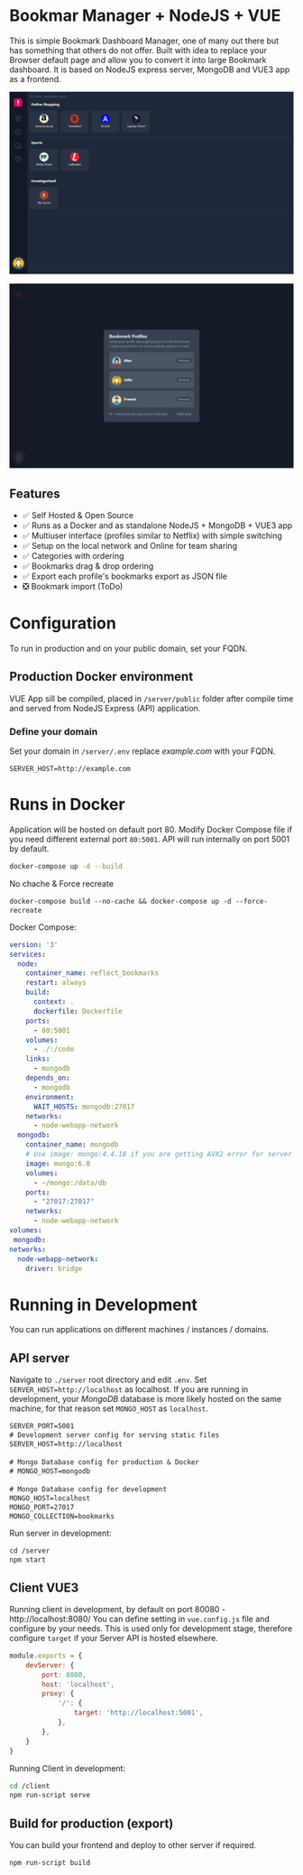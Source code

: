 # Bookmar Manager + NodeJS + VUE

This is simple Bookmark Dashboard Manager, one of many out there but has something that others do not offer. 
Built with idea to replace your Browser default page and allow you to convert it into large Bookmark dashboard.
It is based on NodeJS express server, MongoDB and VUE3 app as a frontend.


![alt text](https://github.com/markosole/reflective-bookmarks/blob/main/demo/bookmarks.png)

![alt text](https://github.com/markosole/reflective-bookmarks/blob/main/demo/profile.png)

## Features

- ✅ Self Hosted & Open Source
- ✅ Runs as a Docker and as standalone NodeJS + MongoDB + VUE3 app
- ✅ Multiuser interface (profiles similar to Netflix) with simple switching
- ✅ Setup on the local network and Online for team sharing
- ✅ Categories with ordering
- ✅ Bookmarks drag & drop ordering
- ✅ Export each profile's bookmarks export as JSON file
- ❎ Bookmark import (ToDo)

# Configuration
To run in production and on your public domain, set your FQDN.


## Production Docker environment
VUE App sill be compiled, placed in `/server/public` folder after compile time and served from NodeJS Express (API) application.

### Define your domain
Set your domain in `/server/.env` replace *example.com* with your FQDN.

```
SERVER_HOST=http://example.com
```

# Runs in Docker
Application will be hosted on default port 80. Modify Docker Compose file if you need different external port `80:5001`. API will run internally on port 5001 by default.

```bash
docker-compose up -d --build
```

No chache & Force recreate
```Shell
docker-compose build --no-cache && docker-compose up -d --force-recreate
```

Docker Compose:

```Yaml
version: '3'
services:
  node:
    container_name: reflect_bookmarks
    restart: always
    build:
      context: .
      dockerfile: Dockerfile
    ports:
      - 80:5001
    volumes:
      - ./:/code
    links:
      - mongodb
    depends_on:
      - mongodb
    environment:
      WAIT_HOSTS: mongodb:27017
    networks:
      - node-webapp-network
  mongodb:
    container_name: mongodb
    # Use image: mongo:4.4.18 if you are getting AVX2 error for server that are not supporting AVX2
    image: mongo:6.0
    volumes:
      - ~/mongo:/data/db
    ports:
      - "27017:27017"
    networks:
      - node-webapp-network
volumes:
 mongodb:
networks:
  node-webapp-network:
    driver: bridge
```


# Running in Development
You can run applications on different machines / instances / domains. 


## API server 
Navigate to `./server` root directory and edit `.env`. Set `SERVER_HOST=http://localhost` as localhost. If you are running in development, your *MongoDB* database is more likely hosted on the same machine, for that reason set  `MONGO_HOST` as `localhost`.

```env
SERVER_PORT=5001
# Development server config for serving static files
SERVER_HOST=http://localhost

# Mongo Database config for production & Docker
# MONGO_HOST=mongodb

# Mongo Database config for development
MONGO_HOST=localhost
MONGO_PORT=27017
MONGO_COLLECTION=bookmarks
```

Run server in development:
```Shell
cd /server
npm start
``` 

## Client VUE3
Running client in development, by default on port 80080 - http://localhost:8080/ 
You can define setting in `vue.config.js` file and configure by your needs.
This is used only for development stage, therefore configure `target` if your Server API is hosted elsewhere.

```javascript
module.exports = {
    devServer: {
        port: 8080,
        host: 'localhost',
        proxy: {
            '/': {
                target: 'http://localhost:5001',
            },
        },
    }
}
```

Running Client in development:  
```bash
cd /client
npm run-script serve
```

## Build for production (export)
You can build your frontend and deploy to other server if required.


```bash
npm run-script build
```

